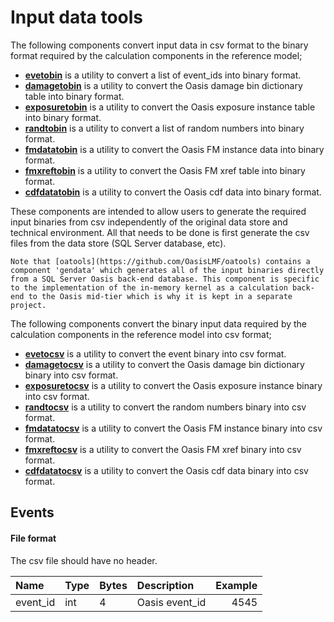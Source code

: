 # Input data tools

The following components convert input data in csv format to the binary format required by the calculation components in the reference model;

* **[evetobin](#evetobin)** is a utility to convert a list of event_ids into binary format.
* **[damagetobin](#damagetobin)** is a utility to convert the Oasis damage bin dictionary table into binary format. 
* **[exposuretobin](#exposuretobin)** is a utility to convert the Oasis exposure instance table into binary format. 
* **[randtobin](#randtobin)** is a utility to convert a list of random numbers into binary format. 
* **[fmdatatobin](#fmdatatobin)** is a utility to convert the Oasis FM instance data into binary format.
* **[fmxreftobin](#fmxreftobin)** is a utility to convert the Oasis FM xref table into binary format.
* **[cdfdatatobin](#cdfdatatobin)** is a utility to convert the Oasis cdf data into binary format.

These components are intended to allow users to generate the required input binaries from csv independently of the original data store and technical environment. All that needs to be done is first generate the csv files from the data store (SQL Server database, etc).

```
Note that [oatools](https://github.com/OasisLMF/oatools) contains a component 'gendata' which generates all of the input binaries directly from a SQL Server Oasis back-end database. This component is specific to the implementation of the in-memory kernel as a calculation back-end to the Oasis mid-tier which is why it is kept in a separate project.
```

The following components convert the binary input data required by the calculation components in the reference model into csv format;
* **[evetocsv](#evetocsv)** is a utility to convert the event binary into csv format.
* **[damagetocsv](#damagetocsv)** is a utility to convert the Oasis damage bin dictionary binary into csv format.
* **[exposuretocsv](#exposuretocsv)** is a utility to convert the Oasis exposure instance binary into csv format.
* **[randtocsv](#randtocsv)** is a utility to convert the random numbers binary into csv format.
* **[fmdatatocsv](#fmdatatocsv)** is a utility to convert the Oasis FM instance binary into csv format.
* **[fmxreftocsv](#fmxreftocsv)** is a utility to convert the Oasis FM xref binary into csv format.
* **[cdfdatatocsv](#cdfdatatocsv)** is a utility to convert the Oasis cdf data binary into csv format.

## Events

#### File format
The csv file should have no header.

| Name              | Type   |  Bytes | Description         | Example     |
|:------------------|--------|--------| :-------------------|------------:|
| event_id          | int    |    4   | Oasis event_id      |   4545      |
